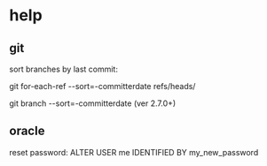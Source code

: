 # help

## git
sort branches by last commit:

git for-each-ref --sort=-committerdate refs/heads/

git branch --sort=-committerdate  (ver 2.7.0+)

## oracle
reset password:
ALTER USER me IDENTIFIED BY my_new_password
